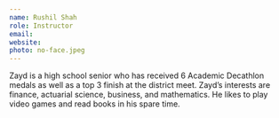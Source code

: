 ```yaml
---
name: Rushil Shah
role: Instructor
email: 
website: 
photo: no-face.jpeg
---
```


Zayd is a high school senior who has received 6 Academic Decathlon medals as well as a top 3 finish at the district meet. Zayd’s interests are finance, actuarial science, business, and mathematics. He likes to play video games and read books in his spare time.
